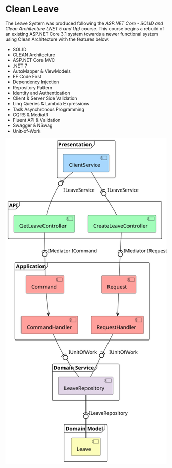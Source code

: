 # Clean Leave
The Leave System was produced following the _ASP.NET Core - SOLID and Clean Architecture (.NET 5 and Up)_ course.
This course begins a rebuild of an existing ASP.NET Core 3.1 system towards a newer functional system using Clean Architecture with the features below. 

- SOLID 
- CLEAN Architecture 
- ASP.NET Core MVC
- .NET 7
- AutoMapper & ViewModels
- EF Code First
- Dependency Injection
- Repository Pattern
- Identity and Authentication
- Client & Server Side Validation
- Linq Queries & Lambda Expressions
- Task Asynchronous Programming
- CQRS & MediatR
- Fluent API & Validation
- Swagger & NSwag
- Unit-of-Work

![Leave Component Diagram](./Leave.Mvc/Design/Leave/Leave.svg "Account")